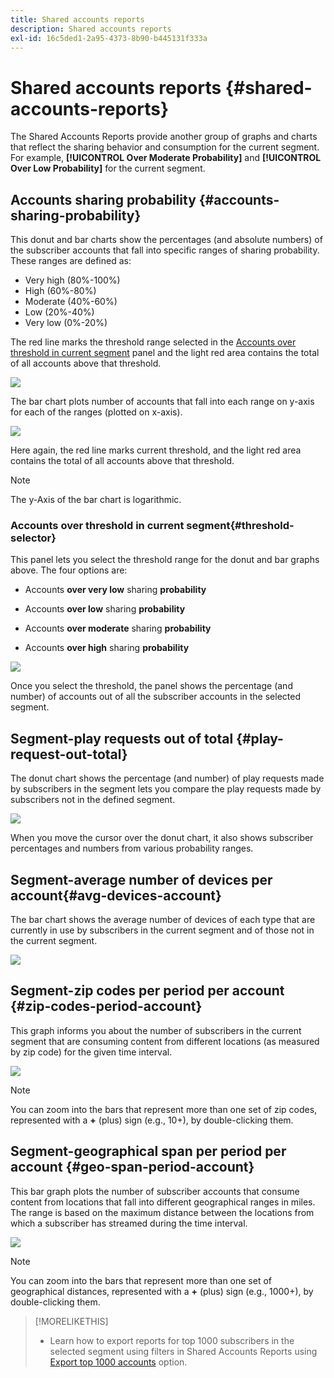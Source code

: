 ```yaml
---
title: Shared accounts reports
description: Shared accounts reports
exl-id: 16c5ded1-2a95-4373-8b90-b445131f333a
---
```

# Shared accounts reports {#shared-accounts-reports}

The Shared Accounts Reports provide another group of graphs and charts that reflect the sharing behavior and consumption for the current segment. For example, **[!UICONTROL Over Moderate Probability]** and **[!UICONTROL Over Low Probability]** for the current segment.

## Accounts sharing probability {#accounts-sharing-probability}

This donut and bar charts show the percentages (and absolute numbers) of the subscriber accounts that fall into specific ranges of sharing probability. These ranges are defined as:

* Very high (80%-100%)
* High (60%-80%)
* Moderate (40%-60%)
* Low (20%-40%)
* Very low (0%-20%)

The red line marks the threshold range selected in the [Accounts over threshold in current segment](#threshold-selector) panel and the light red area contains the total of all accounts above that threshold.

![](assets/accounts-sharing-probability-pie.png)

The bar chart plots number of accounts that fall into each range on y-axis for each of the ranges (plotted on x-axis).

![](assets/accounts-sharing-probability-bar.png)

Here again, the red line marks current threshold, and the light red area contains the total of all accounts above that threshold.

>[!NOTE]
>
> The y-Axis of the bar chart is logarithmic.

### Accounts over threshold in current segment{#threshold-selector}

This panel lets you select the threshold range for the donut and bar graphs above. The four options are:

* Accounts **over very low** sharing **probability**

* Accounts **over low** sharing **probability**

* Accounts **over moderate** sharing **probability**

* Accounts **over high** sharing **probability**

![](assets/threshold-selector-shared-accounts.png)

Once you select the threshold, the panel shows the percentage (and number) of accounts out of all the subscriber accounts in the selected segment.

## Segment-play requests out of total {#play-request-out-total}

The donut chart shows the percentage (and number) of play requests made by subscribers in the segment lets you compare the play requests made by subscribers not in the defined segment.

![](assets/play-req-outof-total.png)

When you move the cursor over the donut chart, it also shows subscriber percentages and numbers from various probability ranges.

<!--![](assets/play-request-total.gif)-->

## Segment-average number of devices per account{#avg-devices-account}

The bar chart shows the average number of devices of each type that are currently in use by subscribers in the current segment and of those not in the current segment.

![](assets/avg-devices-per-acc.png)

## Segment-zip codes per period per account {#zip-codes-period-account}

This graph informs you about the number of subscribers in the current segment that are consuming content from different locations (as measured by zip code) for the given time interval.

![](assets/zip-period-account.png)

>[!NOTE]
>
>You can zoom into the bars that represent more than one set of zip codes, represented with a **+** (plus) sign (e.g., 10+), by double-clicking them.


## Segment-geographical span per period per account {#geo-span-period-account}

This bar graph plots the number of subscriber accounts that consume content from locations that fall into different geographical ranges in miles. The range is based on the maximum distance between the locations from which a subscriber has streamed during the time interval.

![](assets/geogr-span-account.png)

>[!NOTE]
>
> You can zoom into the bars that represent more than one set of geographical distances, represented with a **+** (plus) sign (e.g., 1000+), by double-clicking them.

>[!MORELIKETHIS]
>
>* Learn how to export reports for top 1000 subscribers in the selected segment using filters in Shared Accounts Reports using [Export top 1000 accounts](/help/accountiq/export-acc-information.md) option.
